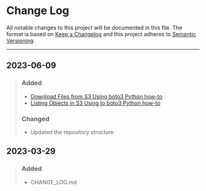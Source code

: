 
# Change Log
All notable changes to this project will be documented in this file. 
The format is based on [Keep a Changelog](http://keepachangelog.com/)
and this project adheres to [Semantic Versioning](http://semver.org/).
_________________________________________________________________________

## 2023-06-09

> ### Added
> - [Download Files from S3 Using boto3 Python how-to](python/how-tos/Earthdata_Cloud__Download_file_from_S3.ipynb)
> - [Listing Objects in S3 Using to boto3 Python how-to](python/how-tos/Earthdata_Cloud__List_bucket_objects.ipynb)
> ### Changed
> - Updated the repository structure

## 2023-03-29
  
> ### Added
> - CHANGE_LOG.md
